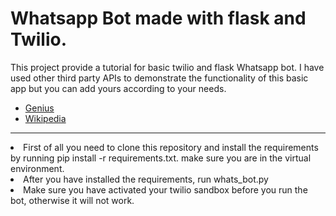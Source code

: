 # Whatsapp Bot made with flask and Twilio.

This project provide a tutorial for basic twilio and flask Whatsapp bot.
I have used other third party APIs to demonstrate the functionality of this basic app but you can add yours according to your needs.
<ul>
<li><a href="https://pypi.org/project/genius-lyrics/">Genius<a/></li>
<li><a href="https://pypi.org/project/wikipedia/">Wikipedia<a/></li>
</ul>
<hr />
<div>
<li>First of all you need to clone this repository and install the requirements by running pip install -r requirements.txt. make sure you are in the virtual environment.</li>
<li>After you have installed the requirements, run whats_bot.py</li>
<li> Make sure you have activated your twilio sandbox before you run the bot, otherwise it will not work.</li>
</div>
